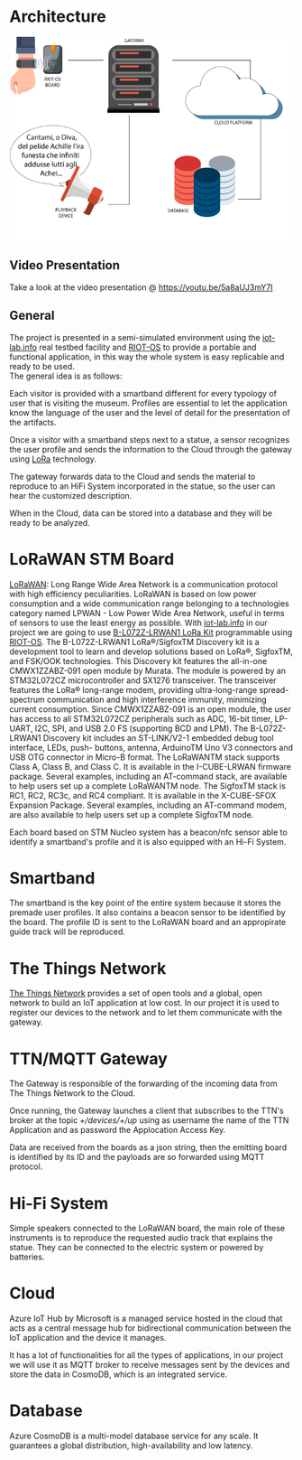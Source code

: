 # Architecture

![](pics/architecture.png)

## Video Presentation
Take a look at the video presentation @ https://youtu.be/5a8aUJ3mY7I

## General
The project is presented in a semi-simulated environment using the [iot-lab.info](https://www.iot-lab.info/) real testbed facility and [RIOT-OS](https://riot-os.org/) to provide a portable and functional application, in this way the whole system is easy replicable and ready to be used.
<br/>The general idea is as follows:

Each visitor is provided with a smartband different for every typology of user that is visiting the museum. Profiles are essential to let the application know the language of the user and the level of detail for the presentation of the artifacts.

Once a visitor with a smartband steps next to a statue, a sensor recognizes the user profile and sends the information to the Cloud through the gateway using [LoRa](https://en.wikipedia.org/wiki/LoRa#LoRaWAN) technology.

The gateway forwards data to the Cloud and sends the material to reproduce to an HiFi System incorporated in the statue, so the user can hear the customized description.

When in the Cloud, data can be stored into a database and they will be ready to be analyzed.

# LoRaWAN STM Board
[LoRaWAN](https://lora-alliance.org/about-lorawan): Long Range Wide Area Network is a communication protocol with high efficiency peculiarities. LoRaWAN is based on low power consumption and a wide communication range belonging to a technologies category named LPWAN - Low Power Wide Area Network, useful in terms of sensors to use the least energy as possible.
With [iot-lab.info](https://www.iot-lab.info/) in our project we are going to use [B-L072Z-LRWAN1 LoRa Kit](https://www.st.com/en/evaluation-tools/b-l072z-lrwan1.html) programmable using [RIOT-OS](https://riot-os.org/).
The B-L072Z-LRWAN1 LoRa®/SigfoxTM Discovery kit is a development tool to learn and develop solutions based
on LoRa®, SigfoxTM, and FSK/OOK technologies. This Discovery kit features the all-in-one CMWX1ZZABZ-091
open module by Murata. The module is powered by an STM32L072CZ microcontroller and SX1276 transceiver.
The transceiver features the LoRa® long-range modem, providing ultra-long-range spread-spectrum
communication and high interference immunity, minimizing current consumption. Since CMWX1ZZABZ-091 is an
open module, the user has access to all STM32L072CZ peripherals such as ADC, 16-bit timer, LP-UART, I2C,
SPI, and USB 2.0 FS (supporting BCD and LPM).
The B-L072Z-LRWAN1 Discovery kit includes an ST-LINK/V2-1 embedded debug tool interface, LEDs, push-
buttons, antenna, ArduinoTM Uno V3 connectors and USB OTG connector in Micro-B format.
The LoRaWANTM stack supports Class A, Class B, and Class C. It is available in the I-CUBE-LRWAN firmware
package. Several examples, including an AT-command stack, are available to help users set up a complete
LoRaWANTM node.
The SigfoxTM stack is RC1, RC2, RC3c, and RC4 compliant. It is available in the X-CUBE-SFOX Expansion
Package. Several examples, including an AT-command modem, are also available to help users set up a
complete SigfoxTM node.


Each board based on STM Nucleo system has a beacon/nfc sensor able to identify a smartband's profile and it is also equipped with an Hi-Fi System.

# Smartband
The smartband is the key point of the entire system because it stores the premade user profiles. It also contains a beacon sensor to be identified by the board. The profile ID is sent to the LoRaWAN board and an appropirate guide track will be reproduced.

# The Things Network
[The Things Network](https://www.thethingsnetwork.org/) provides a set of open tools and a global, open network to build an IoT application at low cost.
In our project it is used to register our devices to the network and to let them communicate with the gateway.

# TTN/MQTT Gateway
The Gateway is responsible of the forwarding of the incoming data from The Things Network to the Cloud.

Once running, the Gateway launches a client that subscribes to the TTN's broker at the topic _+/devices/+/up_ using as username the name of the TTN Application and as password the Applocation Access Key.

Data are received from the boards as a json string, then the emitting board is identified by its ID and the payloads are so forwarded using MQTT protocol.

# Hi-Fi System
Simple speakers connected to the LoRaWAN board, the main role of these instruments is to reproduce the requested audio track that explains the statue. They can be connected to the electric system or powered by batteries.

# Cloud
Azure IoT Hub by Microsoft is a managed service hosted in the cloud that acts as a central message hub for bidirectional communication between the IoT application and the device it manages.

It has a lot of functionalities for all the types of applications, in our project we will use it as MQTT broker to receive messages sent by the devices and store the data in CosmoDB, which is an integrated service.

# Database
Azure CosmoDB is a multi-model database service for any scale. It guarantees a global distribution, high-availability and low latency.
